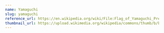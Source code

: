 ```yaml
---
name: Yamaguchi
slug: yamaguchi
reference_url: https://en.wikipedia.org/wiki/File:Flag_of_Yamaguchi_Prefecture.svg
thumbnail_url: https://upload.wikimedia.org/wikipedia/commons/thumb/b/b9/Flag_of_Yamaguchi_Prefecture.svg/120px-Flag_of_Yamaguchi_Prefecture.svg.png
---
```


